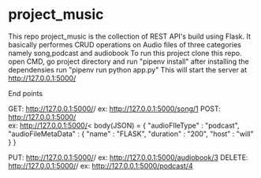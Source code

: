 # project_music
This repo project_music is the collection of REST API's build using Flask.
It basically performes CRUD operations on Audio files of three categories namely song,podcast and audiobook
To run this project clone this repo.
open CMD, go project directory and run "pipenv install"
after installing the dependensies run "pipenv run python app.py"
This will start the server at http://127.0.0.1:5000/


End points

GET: http://127.0.0.1:5000/<audioFIleType>/<audioFIleID>
    ex: http://127.0.0.1:5000/song/1
POST: http://127.0.0.1:5000/  
    ex: http://127.0.0.1:5000/<
        body(JSON) = {
                      "audioFIleType" : "podcast",
                      "audioFileMetaData" : {
                                              "name" : "FLASK",
                                              "duration" : "200",
                                              "host" : "will"
                                                   }
                      }

PUT: http://127.0.0.1:5000/<audioFIleType>/<audioFIleID>
     ex: http://127.0.0.1:5000/audiobook/3
DELETE: http://127.0.0.1:5000/<audioFIleType>/<audioFIleID>
         ex: http://127.0.0.1:5000/podcast/4
